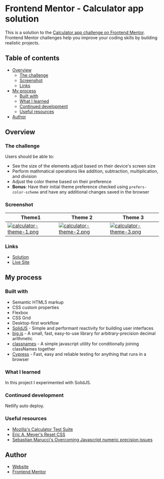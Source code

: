 # Frontend Mentor - Calculator app solution

This is a solution to the [Calculator app challenge on Frontend Mentor](https://www.frontendmentor.io/challenges/calculator-app-9lteq5N29). Frontend Mentor challenges help you improve your coding skills by building realistic projects.

## Table of contents

- [Overview](#overview)
  - [The challenge](#the-challenge)
  - [Screenshot](#screenshot)
  - [Links](#links)
- [My process](#my-process)
  - [Built with](#built-with)
  - [What I learned](#what-i-learned)
  - [Continued development](#continued-development)
  - [Useful resources](#useful-resources)
- [Author](#author)

## Overview

### The challenge

Users should be able to:

- See the size of the elements adjust based on their device's screen size
- Perform mathmatical operations like addition, subtraction, multiplication, and division
- Adjust the color theme based on their preference
- **Bonus**: Have their initial theme preference checked using `prefers-color-scheme` and have any additional changes saved in the browser

### Screenshot

| Theme1                                                                                                         | Theme 2                                                                                                        | Theme 3                                                                                                        |
| -------------------------------------------------------------------------------------------------------------- | -------------------------------------------------------------------------------------------------------------- | -------------------------------------------------------------------------------------------------------------- |
| [![calculator-theme-1.png](https://i.postimg.cc/XYxbR2XP/calculator-theme-1.png)](https://postimg.cc/fV3pXfc7) | [![calculator-theme-2.png](https://i.postimg.cc/LsXp2z18/calculator-theme-2.png)](https://postimg.cc/tsLfznkK) | [![calculator-theme-3.png](https://i.postimg.cc/MGF8Tv7b/calculator-theme-3.png)](https://postimg.cc/McVL3Zrv) |

### Links

- [Solution](https://github.com/felipeog/fm-calculator-app)
- [Live Site](https://felipeog-fm-calculator-app.netlify.app/)

## My process

### Built with

- Semantic HTML5 markup
- CSS custom properties
- Flexbox
- CSS Grid
- Desktop-first workflow
- [SolidJS](https://www.solidjs.com/) - Simple and performant reactivity for building user interfaces
- [big.js](https://mikemcl.github.io/big.js/) - A small, fast, easy-to-use library for arbitrary-precision decimal arithmetic
- [classnames](https://github.com/JedWatson/classnames) - A simple javascript utility for conditionally joining classNames together
- [Cypress](https://www.cypress.io/) - Fast, easy and reliable testing for anything that runs in a browser

### What I learned

In this project I experimented with SolidJS.

### Continued development

Netlify auto deploy.

### Useful resources

- [Mozilla's Calculator Test Suite](https://mozilla.github.io/calculator/test/)
- [Eric A. Meyer's Reset CSS](http://meyerweb.com/eric/tools/css/reset/)
- [Sebastian Marucci's Overcoming Javascript numeric precision issues](https://www.avioconsulting.com/blog/overcoming-javascript-numeric-precision-issues)

## Author

- [Website](https://felipeog.com.br/)
- [Frontend Mentor](https://www.frontendmentor.io/profile/felipeog)
